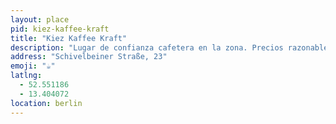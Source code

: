 ```yaml
---
layout: place
pid: kiez-kaffee-kraft
title: "Kiez Kaffee Kraft"
description: "Lugar de confianza cafetera en la zona. Precios razonables y baño, lo cual es cada vez más difícil de encontrar."
address: "Schivelbeiner Straße, 23"
emoji: "☕"
latlng:
  - 52.551186
  - 13.404072
location: berlin
---
```


